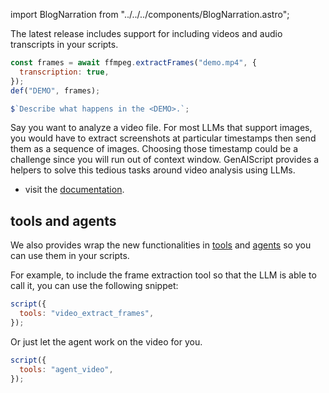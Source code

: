 import BlogNarration from "../../../components/BlogNarration.astro";

<BlogNarration />

The latest release includes support for including videos and audio transcripts in your scripts.

```js wrap
const frames = await ffmpeg.extractFrames("demo.mp4", {
  transcription: true,
});
def("DEMO", frames);

$`Describe what happens in the <DEMO>.`;
```

Say you want to analyze a video file. For most LLMs that support images, you would have to extract screenshots at particular timestamps then send them as a sequence of images.
Choosing those timestamp could be a challenge since you will run out of context window. GenAIScript provides a helpers to solve this tedious tasks around video analysis using LLMs.

- visit the [documentation](/genaiscript/reference/scripts/videos).

## tools and agents

We also provides wrap the new functionalities in [tools](/genaiscript/reference/scripts/tools) and [agents](/genaiscript/reference/scripts/agents) so you can use them in your scripts.

For example, to include the frame extraction tool so that the LLM is able to call it, you can use the following snippet:

```js wrap
script({
  tools: "video_extract_frames",
});
```

Or just let the agent work on the video for you.

```js wrap
script({
  tools: "agent_video",
});
```